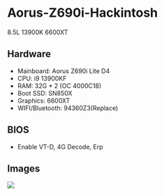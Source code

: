 # Aorus-Z690i-Hackintosh
8.5L 13900K 6600XT

## Hardware

* Mainboard: Aorus Z690i Lite D4
* CPU: i9 13900KF
* RAM: 32G * 2 (OC 4000C18)
* Boot SSD: SN850X
* Graphics: 6600XT
* WIFI/Bluetooth: 94360Z3(Replace)


## BIOS

* Enable VT-D, 4G Decode, Erp


## Images
![](https://img.trackcloud.top/uPic/p0OHy3.png)
